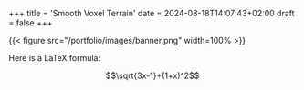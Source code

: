 +++
title = 'Smooth Voxel Terrain'
date = 2024-08-18T14:07:43+02:00
draft = false
+++


{{< figure src="/portfolio/images/banner.png" width=100% >}}


Here is a LaTeX formula:

$$\sqrt{3x-1}+(1+x)^2$$

